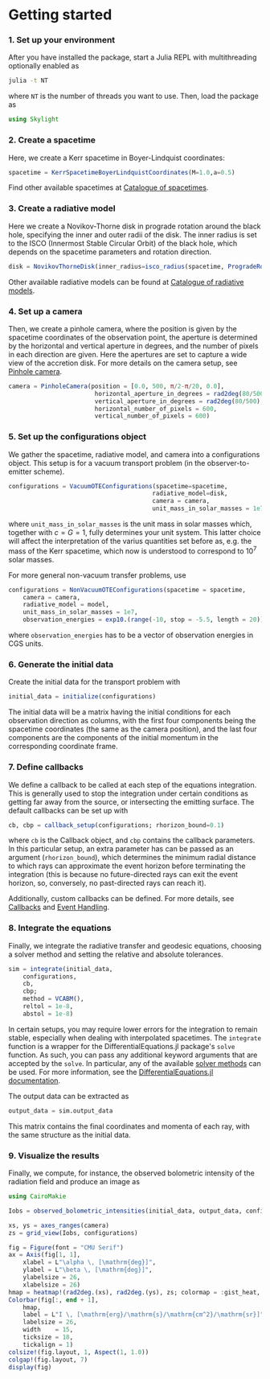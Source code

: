 # Getting started 

### 1. Set up your environment


After you have installed the package, start a Julia REPL with multithreading optionally enabled as 

```bash
julia -t NT
``` 

where `NT` is the number of threads you want to use. Then, load the package as

```julia
using Skylight
```

### 2. Create a spacetime 

Here, we create a Kerr spacetime in Boyer-Lindquist coordinates: 

```julia
spacetime = KerrSpacetimeBoyerLindquistCoordinates(M=1.0,a=0.5)
```

Find other available spacetimes at [Catalogue of spacetimes](@ref). 

### 3. Create a radiative model

Here we create a Novikov-Thorne disk in prograde rotation around the black hole, specifying the inner and outer radii of the disk. The inner radius is set to the ISCO (Innermost Stable Circular Orbit) of the black hole, which depends on the spacetime parameters and rotation direction.

```julia
disk = NovikovThorneDisk(inner_radius=isco_radius(spacetime, ProgradeRotation()), outer_radius = 15.0)
```

Other available radiative models can be found at [Catalogue of radiative models](@ref). 

### 4. Set up a camera

Then, we create a pinhole camera, where the position is given by the spacetime coordinates of the observation point, the aperture is determined by the horizontal and vertical aperture in degrees, and the number of pixels in each direction are given. Here the apertures are set to capture a wide view of the accretion disk. For more details on the camera setup, see [Pinhole camera](@ref). 
```julia
camera = PinholeCamera(position = [0.0, 500, π/2-π/20, 0.0],
                        horizontal_aperture_in_degrees = rad2deg(80/500),
                        vertical_aperture_in_degrees = rad2deg(80/500),
                        horizontal_number_of_pixels = 600,
                        vertical_number_of_pixels = 600)
```

### 5. Set up the configurations object
We gather the spacetime, radiative model, and camera into a configurations object. This setup is for a vacuum transport problem (in the observer-to-emitter scheme).

```julia
configurations = VacuumOTEConfigurations(spacetime=spacetime,
                                        radiative_model=disk,
                                        camera = camera,
                                        unit_mass_in_solar_masses = 1e7)
```
where `unit_mass_in_solar_masses` is the unit mass in solar masses which, together with $c=G=1$, fully determines your unit system. This latter choice will affect the interpretation of the varius quantities set before as, e.g. the mass of the Kerr spacetime, which now is understood to correspond to $10^7$ solar masses.

For more general non-vacuum transfer problems, use 

```julia
configurations = NonVacuumOTEConfigurations(spacetime = spacetime,
    camera = camera,
    radiative_model = model,
    unit_mass_in_solar_masses = 1e7,
    observation_energies = exp10.(range(-10, stop = -5.5, length = 20)))
```
where `observation_energies` has to be a vector of observation energies in CGS units. 

### 6. Generate the initial data
Create the initial data for the transport problem with

```julia
initial_data = initialize(configurations)
```

The initial data will be a matrix having the initial conditions for each observation direction as columns, with the first four components being the spacetime coordinates (the same as the camera position), and the last four components are the components of the initial momentum in the corresponding coordinate frame. 

### 7. Define callbacks
We define a callback to be called at each step of the equations integration. This is generally used to stop the integration under certain conditions as getting far away from the source, or intersecting the emitting surface. The default callbacks can be set up with

```julia 
cb, cbp = callback_setup(configurations; rhorizon_bound=0.1)
```

where `cb` is the Callback object, and `cbp` contains the callback parameters. In this particular setup, an extra parameter has can be passed as an argument (`rhorizon_bound`), which determines the minimum radial distance to which rays can approximate the event horizon before terminating the integration (this is because no future-directed rays can exit the event horizon, so, conversely, no past-directed rays can reach it). 

Additionally, custom callbacks can be defined. For more details, see [Callbacks](@ref) and [Event Handling](https://docs.sciml.ai/DiffEqDocs/stable/features/callback_functions/). 

### 8. Integrate the equations
Finally, we integrate the radiative transfer and geodesic equations, choosing a solver method and setting the relative and absolute tolerances. 

```julia
sim = integrate(initial_data,
    configurations,
    cb,
    cbp;
    method = VCABM(),
    reltol = 1e-8,
    abstol = 1e-8)
```

In certain setups, you may require lower errors for the integration to remain stable, especially when dealing with interpolated spacetimes. The `integrate` function is a wrapper for the DifferentialEquations.jl package's `solve` function. As such, you can pass any additional keyword arguments that are accepted by the `solve`. In particular, any of the available [solver methods](https://docs.sciml.ai/DiffEqDocs/stable/solvers/ode_solve/) can be used. For more information, see the [DifferentialEquations.jl documentation](https://docs.sciml.ai/DiffEqDocs/stable/).

The output data can be extracted as

```julia
output_data = sim.output_data
```

This matrix contains the final coordinates and momenta of each ray, with the same structure as the initial data.

### 9. Visualize the results

Finally, we compute, for instance, the observed bolometric intensity of the radiation field and produce an image as

```julia
using CairoMakie

Iobs = observed_bolometric_intensities(initial_data, output_data, configurations)

xs, ys = axes_ranges(camera)
zs = grid_view(Iobs, configurations)

fig = Figure(font = "CMU Serif")
ax = Axis(fig[1, 1],
    xlabel = L"\alpha \, [\mathrm{deg}]",
    ylabel = L"\beta \, [\mathrm{deg}]",
    ylabelsize = 26,
    xlabelsize = 26)
hmap = heatmap!(rad2deg.(xs), rad2deg.(ys), zs; colormap = :gist_heat, interpolate = true)
Colorbar(fig[:, end + 1],
    hmap,
    label = L"I \, [\mathrm{erg}/\mathrm{s}/\mathrm{cm^2}/\mathrm{sr}]",
    labelsize = 26,
    width    = 15,
    ticksize = 18,
    tickalign = 1)
colsize!(fig.layout, 1, Aspect(1, 1.0))
colgap!(fig.layout, 7)
display(fig)
```